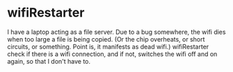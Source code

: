 # wifiRestarter
I have a laptop acting as a file server. Due to a bug somewhere, the wifi dies when too large a file is being copied. (Or the chip overheats, or short circuits, or something. Point is, it manifests as dead wifi.) wifiRestarter check if there is a wifi connection, and if not, switches the wifi off and on again, so that I don't have to.
